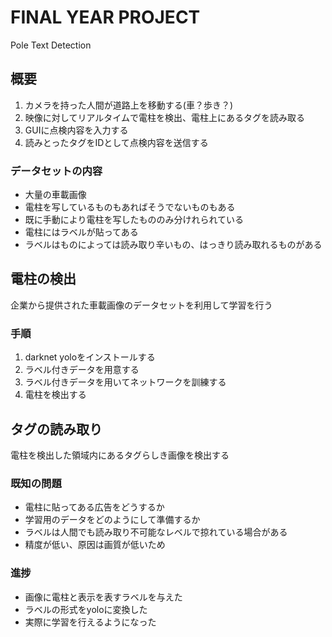 # FINAL YEAR PROJECT
Pole Text Detection

## 概要
1. カメラを持った人間が道路上を移動する(車？歩き？)  
1. 映像に対してリアルタイムで電柱を検出、電柱上にあるタグを読み取る 
1. GUIに点検内容を入力する
1. 読みとったタグをIDとして点検内容を送信する

### データセットの内容
- 大量の車載画像
- 電柱を写しているものもあればそうでないものもある
- 既に手動により電柱を写したもののみ分けれられている
- 電柱にはラベルが貼ってある
- ラベルはものによっては読み取り辛いもの、はっきり読み取れるものがある

## 電柱の検出
企業から提供された車載画像のデータセットを利用して学習を行う

### 手順
1. darknet yoloをインストールする
1. ラベル付きデータを用意する
1. ラベル付きデータを用いてネットワークを訓練する
1. 電柱を検出する

## タグの読み取り
電柱を検出した領域内にあるタグらしき画像を検出する

### 既知の問題
- 電柱に貼ってある広告をどうするか
- 学習用のデータをどのようにして準備するか
- ラベルは人間でも読み取り不可能なレベルで掠れている場合がある
- 精度が低い、原因は画質が低いため


### 進捗
- 画像に電柱と表示を表すラベルを与えた
- ラベルの形式をyoloに変換した
- 実際に学習を行えるようになった

